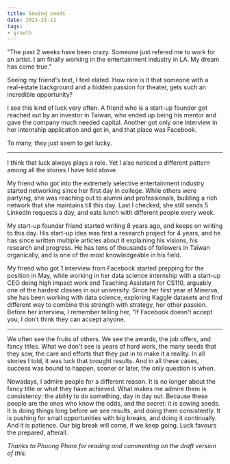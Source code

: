 ```yaml
---
title: Sowing seeds
date: 2021-21-11
tags:
- growth
---
```

"The past 2 weeks have been crazy. Someone just refered me to work for an artist. I am finally working in the entertainment industry in LA. My dream has come true."

Seeing my friend's text, I feel elated. How rare is it that someone with a real-estate background and a hidden passion for theater, gets such an incredible opportunity?

I see this kind of luck very often. A friend who is a start-up founder got reached out by an investor in Taiwan, who ended up being his mentor and gave the company much needed capital. Another got only one interview in her internship application and got in, and that place was Facebook. 

To many, they just seem to get lucky. 

---

I think that luck always plays a role. Yet I also noticed a different pattern among all the stories I have told above.

My friend who got into the extremely selective entertainment industry started networking since her first day in college. While others were partying, she was reaching out to alumni and professionals, building a rich network that she maintains till this day. Last I checked, she still sends 5 LinkedIn requests a day, and eats lunch with different people every week. 

My start-up founder friend started writing 8 years ago, and keeps on writing to this day. His start-up idea was first a research project for 4 years, and he has since written multiple articles about it explaining his visions, his research and progress. He has tens of thousands of followers in Taiwan organically, and is one of the most knowledgeable in his field. 

My friend who got 1 interview from Facebook started prepping for the position in May, while working in her data science internship with a start-up CEO doing high impact work and Teaching Assistant for CS110, arguably one of the hardest classes in our university. Since her first year at Minerva, she has been working with data science, exploring Kaggle datasets and find different way to combine this strength with strategy, her other passion. Before her interview, I remember telling her, "If Facebook doesn't accept you, I don't think they can accept anyone.

---

We often see the fruits of others. We see the awards, the job offers, and fancy titles. What we don't see is years of hard work, the many seeds that they sow, the care and efforts that they put in to make it a reality. In all stories I told, it was luck that brought results. And in all these cases, success was bound to happen, sooner or later, the only question is when.

Nowadays, I admire people for a different reason. It is no longer about the fancy title or what they have achieved. What makes me admire them is consistency: the ability to do something, day in day out. Because these people are the ones who know the odds, and the secret: it is sowing seeds. It is doing things long before we see results, and doing them consistently. It is pushing for small opportunities with big breaks, and doing it continually. And it is patience. Our big break will come, if we keep going. Luck favours the prepared, afterall.

*Thanks to Phuong Pham for reading and commenting on the draft version of this.*

